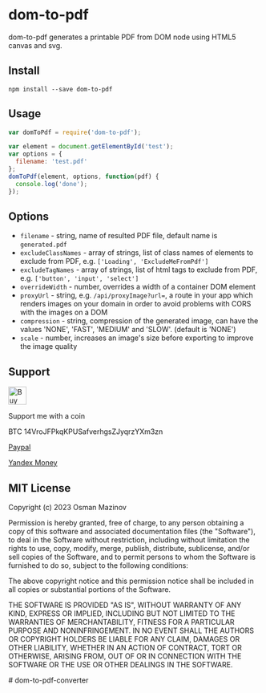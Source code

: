 # dom-to-pdf

dom-to-pdf generates a printable PDF from DOM node using HTML5 canvas and svg.

## Install

```
npm install --save dom-to-pdf
```

## Usage
```javascript
var domToPdf = require('dom-to-pdf');

var element = document.getElementById('test');
var options = {
  filename: 'test.pdf'
};
domToPdf(element, options, function(pdf) {
  console.log('done');
});
```

## Options
* `filename` - string, name of resulted PDF file, default name is `generated.pdf`
* `excludeClassNames` - array of strings, list of class names of elements to exclude from PDF, e.g. `['Loading', 'ExcludeMeFromPdf']`
* `excludeTagNames` - array of strings, list of html tags to exclude from PDF, e.g. `['button', 'input', 'select']`
* `overrideWidth` - number, overrides a width of a container DOM element 
* `proxyUrl` - string, e.g. `/api/proxyImage?url=`, a route in your app which renders images on your domain in order to avoid problems with CORS with the images on a DOM
* `compression` - string, compression of the generated image, can have the values 'NONE', 'FAST', 'MEDIUM' and 'SLOW'. (default is 'NONE')
* `scale` - number, increases an image's size before exporting to improve the image quality


## Support
<a href='https://ko-fi.com/Y8Y5ZDQP' target='_blank'><img height='36' style='border:0px;height:36px;' src='https://az743702.vo.msecnd.net/cdn/kofi4.png?v=2' border='0' alt='Buy Me a Coffee at ko-fi.com' /></a>

Support me with a coin

BTC 14VroJFPkqKPUSafverhgsZJyqrzYXm3zn

<a href='https://www.paypal.com/cgi-bin/webscr?cmd=_donations&business=N4989JZU4MV6Y&item_name=Support&currency_code=USD&source=url' target='_blank'>Paypal</a>


<a href='https://money.yandex.ru/to/410012447478695' target='_blank'>Yandex Money</a>

## MIT License
Copyright (c) 2023 Osman Mazinov

Permission is hereby granted, free of charge, to any person obtaining a copy
of this software and associated documentation files (the "Software"), to deal
in the Software without restriction, including without limitation the rights
to use, copy, modify, merge, publish, distribute, sublicense, and/or sell
copies of the Software, and to permit persons to whom the Software is
furnished to do so, subject to the following conditions:

The above copyright notice and this permission notice shall be included in
all copies or substantial portions of the Software.

THE SOFTWARE IS PROVIDED "AS IS", WITHOUT WARRANTY OF ANY KIND, EXPRESS OR
IMPLIED, INCLUDING BUT NOT LIMITED TO THE WARRANTIES OF MERCHANTABILITY,
FITNESS FOR A PARTICULAR PURPOSE AND NONINFRINGEMENT. IN NO EVENT SHALL THE
AUTHORS OR COPYRIGHT HOLDERS BE LIABLE FOR ANY CLAIM, DAMAGES OR OTHER
LIABILITY, WHETHER IN AN ACTION OF CONTRACT, TORT OR OTHERWISE, ARISING FROM,
OUT OF OR IN CONNECTION WITH THE SOFTWARE OR THE USE OR OTHER DEALINGS IN
THE SOFTWARE.

#   d o m - t o - p d f - c o n v e r t e r  
 